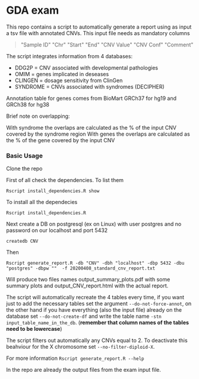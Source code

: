 # GDA exam

This repo contains a script to automatically generate a report using as input a tsv file with annotated CNVs.
This input file needs as mandatory columns 
> "Sample ID" "Chr" "Start" "End" "CNV Value" "CNV Conf" "Comment"  

The script integrates information from 4 databases:
* DDG2P = CNV associated with developmental pathologies
* OMIM = genes implicated in deseases 
* CLINGEN = dosage sensitivity from ClinGen
* SYNDROME = CNVs associated with syndromes (DECIPHER)

Annotation table for genes comes from BioMart GRCh37 for hg19 and GRCh38 for hg38

Brief note on overlapping:

With syndrome the overlaps are calculated as the % of the input CNV covered by the syndrome region
With genes the overlaps are calculated as the % of the gene covered by the input CNV

### Basic Usage

Clone the repo

First of all check the dependencies. 
To list them

`Rscript install_dependencies.R show `

To install all the dependecies

`Rscript install_dependencies.R`

Next create a DB on postgresql (ex on Linux) with user postgres and no password on our localhost and port 5432

`createdb CNV`

Then

`Rscript generate_report.R -db "CNV" -dbh "localhost" -dbp 5432 -dbu "postgres" -dbpw ""  -f 20200408_standard_cnv_report.txt`

Will produce two files names output_summary_plots.pdf with some summary plots and output_CNV_report.html with the actual report.

The script will automatically recreate the 4 tables every time, if you want just to add the necessary tables set the argument `--do-not-force-annot`, on the other hand if you have everything (also the input file) already on the database set `--do-not-create-df` and write the table name `-stn input_table_name_in_the_db`. (**remember that column names of the tables need to be lowercase**)

The script filters out automatically any CNVs equal to 2. To deactivate this beahviour for the X chromosome set `--no-filter-diploid-X`.

For more information
`Rscript generate_report.R --help`

In the repo are already the output files from the exam input file.
